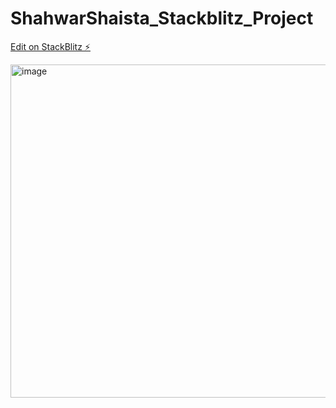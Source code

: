 # ShahwarShaista_Stackblitz_Project

[Edit on StackBlitz ⚡️](https://stackblitz.com/edit/angular-jtxhhz)

<img width="533" alt="image" src="https://user-images.githubusercontent.com/122122395/221395774-45e50765-39ea-41cb-b1fc-147124188d19.png">
